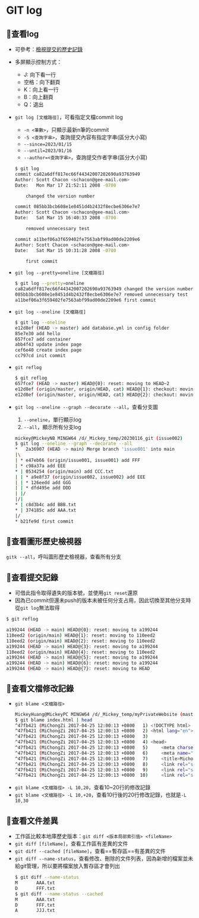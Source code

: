# GIT log
## 🧾查看log
- 可參考：[檢視提交的歷史記錄](https://git-scm.com/book/zh-tw/v2/Git-%E5%9F%BA%E7%A4%8E-%E6%AA%A2%E8%A6%96%E6%8F%90%E4%BA%A4%E7%9A%84%E6%AD%B7%E5%8F%B2%E8%A8%98%E9%8C%84)
- 多屏顯示控制方式：
	- J: 向下看一行
	- 空格：向下翻頁
	- K：向上看一行
	- B：向上翻頁
	- Q：退出

- `git log [文檔路徑]`，可看指定文檔commit log
	- `-n <筆數>`，只顯示最新n筆的commit
	- `-S <查詢字串>`，查詢提交內容有指定字串(區分大小寫)
	- `--since=2023/01/15`
	- `--until=2023/01/16`
	- `--author=<查詢字串>`，查詢提交作者字串(區分大小寫)
	```bash
	$ git log
	commit ca82a6dff817ec66f44342007202690a93763949
	Author: Scott Chacon <schacon@gee-mail.com>
	Date:   Mon Mar 17 21:52:11 2008 -0700

		changed the version number

	commit 085bb3bcb608e1e8451d4b2432f8ecbe6306e7e7
	Author: Scott Chacon <schacon@gee-mail.com>
	Date:   Sat Mar 15 16:40:33 2008 -0700

		removed unnecessary test

	commit a11bef06a3f659402fe7563abf99ad00de2209e6
	Author: Scott Chacon <schacon@gee-mail.com>
	Date:   Sat Mar 15 10:31:28 2008 -0700

		first commit
	```

- `git log --pretty=oneline [文檔路徑]`
	```bash
	$ git log --pretty=oneline
	ca82a6dff817ec66f44342007202690a93763949 changed the version number
	085bb3bcb608e1e8451d4b2432f8ecbe6306e7e7 removed unnecessary test
	a11bef06a3f659402fe7563abf99ad00de2209e6 first commit
	```

- `git log --oneline [文檔路徑]`
	```bash
	$ git log --oneline
	e12d8ef (HEAD -> master) add database.yml in config folder
	85e7e30 add hello
	657fce7 add container
	abb4f43 update index page
	cef6e40 create index page
	cc797cd init commit
	```

- `git reflog`
	```bash
	$ git reflog
	657fce7 (HEAD -> master) HEAD@{0}: reset: moving to HEAD~2
	e12d8ef (origin/master, origin/HEAD, cat) HEAD@{1}: checkout: moving from cat to master
	e12d8ef (origin/master, origin/HEAD, cat) HEAD@{2}: checkout: moving from master to cat
	```

- `git log --oneline --graph --decorate --all`，查看分支圖
	1. `--oneline`，單行顯示log
	2. `--all`，顯示所有分支log
	```bash
	mickey@MickeyNB MINGW64 /d/_Mickey_temp/20230116_git (issue002)
	$ git log --oneline --graph --decorate --all
	*   2a36907 (HEAD -> main) Merge branch 'issue001' into main
	|\
	| * e47eb66 (origin/issue001, issue001) add FFF
	| * c98a37a add EEE
	* | 0534254 (origin/main) add CCC.txt
	| | * a9e8f37 (origin/issue002, issue002) add EEE
	| | * 126eedd add GGG
	| | * dfd495e add DDD
	| |/
	|/|
	* | c8d3b4c add BBB.txt
	* | 374185c add AAA.txt
	|/
	* b21fe9d first commit
	```

## 🧾查看圖形歷史檢視器
`gitk --all`，呼叫圖形歷史檢視器，查看所有分支

## 🧾查看提交記錄
- 可借此指令取得遺失的版本號，並使用`git reset`還原
- 因為已commit但還未push的版本未被任何分支占用，因此切換至其他分支時從`git log`無法取得

```bash
$ git reflog

a199244 (HEAD -> main) HEAD@{0}: reset: moving to a199244
110eed2 (origin/main) HEAD@{1}: reset: moving to 110eed2
110eed2 (origin/main) HEAD@{2}: reset: moving to 110eed2
a199244 (HEAD -> main) HEAD@{3}: reset: moving to a199244
110eed2 (origin/main) HEAD@{4}: reset: moving to 110eed2
a199244 (HEAD -> main) HEAD@{5}: reset: moving to a199244
a199244 (HEAD -> main) HEAD@{6}: reset: moving to a199244
a199244 (HEAD -> main) HEAD@{7}: reset: moving to HEAD
```

## 🧾查看文檔修改記錄
- `git blame <文檔路徑>`
	```bash
	MickeyHuang@MickeyPC MINGW64 /d/_Mickey_temp/myPrivateWebsite (master)
	$ git blame index.html | head
	^47fb421 (MiChongZi 2017-04-25 12:00:13 +0800   1) <!DOCTYPE html>
	^47fb421 (MiChongZi 2017-04-25 12:00:13 +0800   2) <html lang="en">
	^47fb421 (MiChongZi 2017-04-25 12:00:13 +0800   3)
	^47fb421 (MiChongZi 2017-04-25 12:00:13 +0800   4) <head>
	^47fb421 (MiChongZi 2017-04-25 12:00:13 +0800   5)     <meta charset="UTF-8">
	^47fb421 (MiChongZi 2017-04-25 12:00:13 +0800   6)     <meta name="viewport" content="width=device-width">
	^47fb421 (MiChongZi 2017-04-25 12:00:13 +0800   7)     <title>Michongchong</title>
	^47fb421 (MiChongZi 2017-04-25 12:00:13 +0800   8)     <link rel="stylesheet" href="css/global.css">
	^47fb421 (MiChongZi 2017-04-25 12:00:13 +0800   9)     <link rel="stylesheet" href="css/index_desktop.css">
	^47fb421 (MiChongZi 2017-04-25 12:00:13 +0800  10)     <link rel="stylesheet" href="css/index_phone.css">
	```
- `git blame <文檔路徑> -L 10,20`，查看10~20行的修改記錄
- `git blame <文檔路徑> -L 10,+20`，查看10行後的20行修改記錄，也就是`-L 10,30`

## 🧾查看文件差異
- 工作區比較本地庫歷史版本：`git diff <版本局部索引值> <fileName>`
- `git diff [fileName]`，查看工作區有差異的文件
- `git diff --cached [fileName]`，查看==暫存區==有差異的文件
- `git diff --name-status`，查看修改、刪除的文件列表，因為新增的檔案並未給git管理，所以要將檔案放入暫存區才會列出
	```bash
	$ git diff --name-status
	M       AAA.txt
	D       FFF.txt
	$ git diff --name-status --cached
	M       AAA.txt
	D       FFF.txt
	A       JJJ.txt
	```
